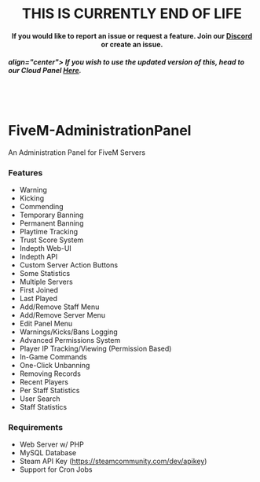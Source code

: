 <p align="center">
  <h1 align="center">
      THIS IS CURRENTLY END OF LIFE
  </h1>
  <h4 align="center">
      If you would like to report an issue or request a feature. Join our <a href="https://discord.gg/JU84wfY">Discord</a> or create an issue.
  </h4>
  <h5> align="center">
    If you wish to use the updated version of this, head to our Cloud Panel <a href="http://fivempanel.com">Here</a>.
  </h5>
</p>

<br/>
<br/>

# FiveM-AdministrationPanel
An Administration Panel for FiveM Servers


### Features
* Warning
* Kicking
* Commending
* Temporary Banning
* Permanent Banning
* Playtime Tracking
* Trust Score System
* Indepth Web-UI
* Indepth API
* Custom Server Action Buttons
* Some Statistics
* Multiple Servers
* First Joined
* Last Played
* Add/Remove Staff Menu
* Add/Remove Server Menu
* Edit Panel Menu
* Warnings/Kicks/Bans Logging
* Advanced Permissions System
* Player IP Tracking/Viewing (Permission Based)
* In-Game Commands
* One-Click Unbanning
* Removing Records
* Recent Players
* Per Staff Statistics
* User Search
* Staff Statistics


### Requirements
* Web Server w/ PHP
* MySQL Database
* Steam API Key (https://steamcommunity.com/dev/apikey)
* Support for Cron Jobs
